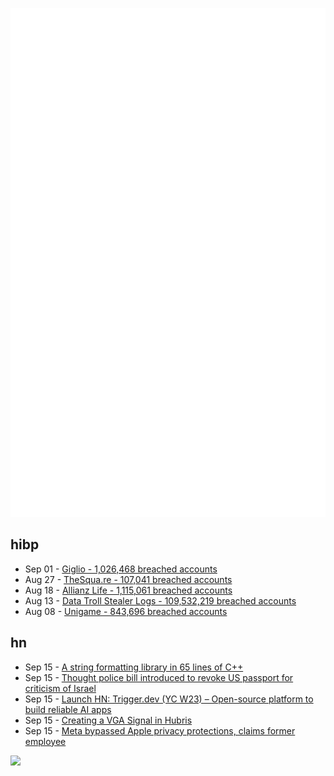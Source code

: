 ![Metrics](https://raw.githubusercontent.com/phixion/phixion/master/metrics.svg)

## hibp

<!--
for https://github.com/phixion/phixion/blob/main/.github/workflows/feeds.yml
-->
<!--START_SECTION:haveibeenpwnd-->
- Sep 01 - [Giglio - 1,026,468 breached accounts](https://haveibeenpwned.com/Breach/Giglio)
- Aug 27 - [TheSqua.re - 107,041 breached accounts](https://haveibeenpwned.com/Breach/TheSquare)
- Aug 18 - [Allianz Life - 1,115,061 breached accounts](https://haveibeenpwned.com/Breach/AllianzLife)
- Aug 13 - [Data Troll Stealer Logs - 109,532,219 breached accounts](https://haveibeenpwned.com/Breach/DataTrollStealerLogs)
- Aug 08 - [Unigame - 843,696 breached accounts](https://haveibeenpwned.com/Breach/Unigame)
<!--END_SECTION:haveibeenpwnd-->

## hn

<!--
for https://github.com/phixion/phixion/blob/main/.github/workflows/feeds.yml
-->
<!--START_SECTION:hn-->
- Sep 15 - [A string formatting library in 65 lines of C++](https://riki.house/fmt)
- Sep 15 - [Thought police bill introduced to revoke US passport for criticism of Israel](https://thecradle.co/articles-id/33135)
- Sep 15 - [Launch HN: Trigger.dev (YC W23) – Open-source platform to build reliable AI apps](https://news.ycombinator.com/item?id=45250720)
- Sep 15 - [Creating a VGA Signal in Hubris](https://lasernoises.com/blog/hubris-vga/)
- Sep 15 - [Meta bypassed Apple privacy protections, claims former employee](https://9to5mac.com/2025/08/21/meta-allegedly-bypassed-apple-privacy-measure-and-fired-employee-who-flagged-it/)
<!--END_SECTION:hn-->

<!--
for https://yhype.me
-->
![](https://hit.yhype.me/github/profile?user_id=13013670)
